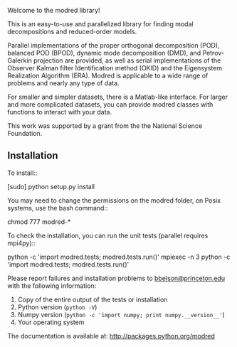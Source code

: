 Welcome to the modred library!

This is an easy-to-use and parallelized library for finding modal
decompositions and reduced-order models.

Parallel implementations of the proper orthogonal decomposition (POD),
balanced POD (BPOD), dynamic mode decomposition (DMD), and
Petrov-Galerkin projection are provided, as well as serial
implementations of the Observer Kalman filter Identification method
(OKID) and the Eigensystem Realization Algorithm (ERA). Modred is
applicable to a wide range of problems and nearly any type of data.

For smaller and simpler datasets, there is a Matlab-like
interface. For larger and more complicated datasets, you can provide
modred classes with functions to interact with your data.

This work was supported by a grant from the the National Science
Foundation.

Installation
------------

To install::

  [sudo] python setup.py install

You may need to change the permissions on the modred folder, on Posix systems,
use the bash command::

  chmod 777 modred-*

To check the installation, you can run the unit tests 
(parallel requires mpi4py)::

  python -c 'import modred.tests; modred.tests.run()'
  mpiexec -n 3 python -c 'import modred.tests; modred.tests.run()'

Please report failures and installation problems to bbelson@princeton.edu with
the following information:

1. Copy of the entire output of the tests or installation
2. Python version (``python -V``)
3. Numpy version (``python -c 'import numpy; print numpy.__version__'``)
4. Your operating system

The documentation is available at: http://packages.python.org/modred

